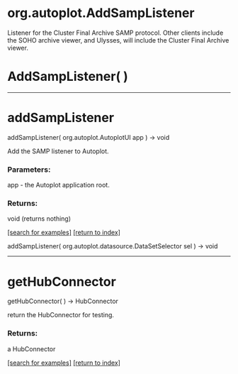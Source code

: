 # org.autoplot.AddSampListener

Listener for the Cluster Final Archive SAMP protocol.  Other clients
 include the SOHO archive viewer, and Ulysses, will include the
 Cluster Final Archive viewer.

# AddSampListener( )


***
<a name="addSampListener"></a>
# addSampListener
addSampListener( org.autoplot.AutoplotUI app ) &rarr; void

Add the SAMP listener to Autoplot.

### Parameters:
app - the Autoplot application root.

### Returns:
void (returns nothing)


<a href="https://github.com/autoplot/dev/search?q=addSampListener&unscoped_q=addSampListener">[search for examples]</a>
<a href="https://github.com/autoplot/documentation/blob/master/javadoc/index-all.md">[return to index]</a>

addSampListener( org.autoplot.datasource.DataSetSelector sel ) &rarr; void<br>
***
<a name="getHubConnector"></a>
# getHubConnector
getHubConnector(  ) &rarr; HubConnector

return the HubConnector for testing.

### Returns:
a HubConnector


<a href="https://github.com/autoplot/dev/search?q=getHubConnector&unscoped_q=getHubConnector">[search for examples]</a>
<a href="https://github.com/autoplot/documentation/blob/master/javadoc/index-all.md">[return to index]</a>

